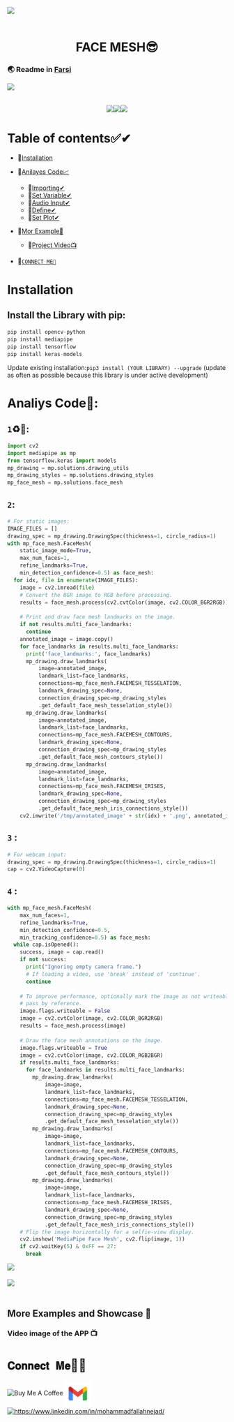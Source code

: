 <img src="https://user-images.githubusercontent.com/73097560/115834477-dbab4500-a447-11eb-908a-139a6edaec5c.gif"><br><br>
<h1 align="center">FACE MESH😎</h1>

### 🌏 Readme in [Farsi](README_fa.md)


<img src="https://user-images.githubusercontent.com/73097560/115834477-dbab4500-a447-11eb-908a-139a6edaec5c.gif"><br><br>
<p align="center">
<img src="https://img.shields.io/badge/language-python-blue?style"/><img src="https://img.shields.io/github/stars/jokernets/audiotoplot"/><img src="https://img.shields.io/github/forks/jokernets/audiotoplot"/>
</p>

   



Table of contents✅✔
=================

<!--ts-->
   * 🔸[Installation](#installation)

   * 🔸[Anilayes Code📈](#analiys-code-)
     * 💫[Importing✔](#importing)
     * 💫[Set Variable✔](#set-variable)
     * 💫[Audio Input✔](#audio-input)
     * 💫[Define✔](#define)
     * 💫[Set Plot✔](#set-plot)
  
   * 🔸[Mor Example💯](#more-examples-and-showcase-)
     * 🥇[Project Video📺](#video-image-of-the-app-)
    
   * 🎁[`CONNECT ME🎃`](#connect-me)
<!--te-->

# Installation

## Install the Library with pip:

```python
pip install opencv-python
pip install mediapipe
pip install tensorflow
pip install keras-models
```

Update existing installation:`pip3 install (YOUR LIBRARY) --upgrade`
(update as often as possible because this library is under active development)

# Analiys Code🎃:

## `1`♻🔰:

```python
import cv2
import mediapipe as mp
from tensorflow.keras import models
mp_drawing = mp.solutions.drawing_utils
mp_drawing_styles = mp.solutions.drawing_styles
mp_face_mesh = mp.solutions.face_mesh

```
## `2`:

```python
# For static images:
IMAGE_FILES = []
drawing_spec = mp_drawing.DrawingSpec(thickness=1, circle_radius=1)
with mp_face_mesh.FaceMesh(
    static_image_mode=True,
    max_num_faces=1,
    refine_landmarks=True,
    min_detection_confidence=0.5) as face_mesh:
  for idx, file in enumerate(IMAGE_FILES):
    image = cv2.imread(file)
    # Convert the BGR image to RGB before processing.
    results = face_mesh.process(cv2.cvtColor(image, cv2.COLOR_BGR2RGB))

    # Print and draw face mesh landmarks on the image.
    if not results.multi_face_landmarks:
      continue
    annotated_image = image.copy()
    for face_landmarks in results.multi_face_landmarks:
      print('face_landmarks:', face_landmarks)
      mp_drawing.draw_landmarks(
          image=annotated_image,
          landmark_list=face_landmarks,
          connections=mp_face_mesh.FACEMESH_TESSELATION,
          landmark_drawing_spec=None,
          connection_drawing_spec=mp_drawing_styles
          .get_default_face_mesh_tesselation_style())
      mp_drawing.draw_landmarks(
          image=annotated_image,
          landmark_list=face_landmarks,
          connections=mp_face_mesh.FACEMESH_CONTOURS,
          landmark_drawing_spec=None,
          connection_drawing_spec=mp_drawing_styles
          .get_default_face_mesh_contours_style())
      mp_drawing.draw_landmarks(
          image=annotated_image,
          landmark_list=face_landmarks,
          connections=mp_face_mesh.FACEMESH_IRISES,
          landmark_drawing_spec=None,
          connection_drawing_spec=mp_drawing_styles
          .get_default_face_mesh_iris_connections_style())
    cv2.imwrite('/tmp/annotated_image' + str(idx) + '.png', annotated_image)
```
## `3` :

```python
# For webcam input:
drawing_spec = mp_drawing.DrawingSpec(thickness=1, circle_radius=1)
cap = cv2.VideoCapture(0)
```
## `4` :  


```python
with mp_face_mesh.FaceMesh(
    max_num_faces=1,
    refine_landmarks=True,
    min_detection_confidence=0.5,
    min_tracking_confidence=0.5) as face_mesh:
  while cap.isOpened():
    success, image = cap.read()
    if not success:
      print("Ignoring empty camera frame.")
      # If loading a video, use 'break' instead of 'continue'.
      continue

    # To improve performance, optionally mark the image as not writeable to
    # pass by reference.
    image.flags.writeable = False
    image = cv2.cvtColor(image, cv2.COLOR_BGR2RGB)
    results = face_mesh.process(image)

    # Draw the face mesh annotations on the image.
    image.flags.writeable = True
    image = cv2.cvtColor(image, cv2.COLOR_RGB2BGR)
    if results.multi_face_landmarks:
      for face_landmarks in results.multi_face_landmarks:
        mp_drawing.draw_landmarks(
            image=image,
            landmark_list=face_landmarks,
            connections=mp_face_mesh.FACEMESH_TESSELATION,
            landmark_drawing_spec=None,
            connection_drawing_spec=mp_drawing_styles
            .get_default_face_mesh_tesselation_style())
        mp_drawing.draw_landmarks(
            image=image,
            landmark_list=face_landmarks,
            connections=mp_face_mesh.FACEMESH_CONTOURS,
            landmark_drawing_spec=None,
            connection_drawing_spec=mp_drawing_styles
            .get_default_face_mesh_contours_style())
        mp_drawing.draw_landmarks(
            image=image,
            landmark_list=face_landmarks,
            connections=mp_face_mesh.FACEMESH_IRISES,
            landmark_drawing_spec=None,
            connection_drawing_spec=mp_drawing_styles
            .get_default_face_mesh_iris_connections_style())
    # Flip the image horizontally for a selfie-view display.
    cv2.imshow('MediaPipe Face Mesh', cv2.flip(image, 1))
    if cv2.waitKey(5) & 0xFF == 27:
      break
```
<img src="https://user-images.githubusercontent.com/73097560/115834477-dbab4500-a447-11eb-908a-139a6edaec5c.gif"><br><br><img src="https://user-images.githubusercontent.com/73097560/115834477-dbab4500-a447-11eb-908a-139a6edaec5c.gif"><br><br>



## More Examples and Showcase 👑

### Video image of the APP 📺


# `𝐂𝐨𝐧𝐧𝐞𝐜𝐭 𝐌𝐞`🎈🎃

<a herf="https://www.buymeacoffee.com/jokernets"><img src="https://cdn.buymeacoffee.com/buttons/v2/arial-yellow.png" alt="Buy Me A Coffee" width="180px">
<a href="mailto:joker.until33@gmail.com"><img align="center" width="60px" src="https://github.com/edent/SuperTinyIcons/raw/master/images/svg/gmail.svg" style="max-width: 100%;"></a><a href="https://www.linkedin.com/" target="blank"><img align="center" src="https://raw.githubusercontent.com/rahuldkjain/github-profile-readme-generator/master/src/images/icons/Social/linked-in-alt.svg" alt="https://www.linkedin.com/in/mohammadfallahnejad/" height="40" width="60" /></a>
